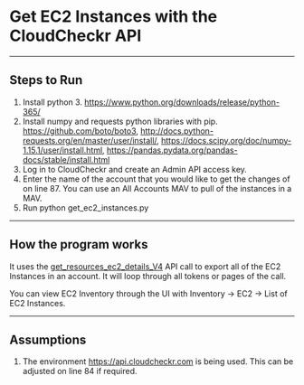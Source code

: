 # Get EC2 Instances with the CloudCheckr API

---

## Steps to Run


1. Install python 3. https://www.python.org/downloads/release/python-365/
2. Install numpy and requests python libraries with pip. https://github.com/boto/boto3, http://docs.python-requests.org/en/master/user/install/, https://docs.scipy.org/doc/numpy-1.15.1/user/install.html, https://pandas.pydata.org/pandas-docs/stable/install.html
3. Log in to CloudCheckr and create an Admin API access key.
4. Enter the name of the account that you would like to get the changes of on line 87. You can use an All Accounts MAV to pull of the instances in a MAV.
7. Run python get_ec2_instances.py <cloudcheckr-admin-api-key>

---

## How the program works

It uses the [get_resources_ec2_details_V4](https://support.cloudcheckr.com/cloudcheckr-api-userguide/api-reference-guide-inventory/#get_resources_ec2_details_V3) API call to export all of the EC2 Instances in an account. It will loop through all tokens or pages of the call.

You can view EC2 Inventory through the UI with Inventory -> EC2 -> List of EC2 Instances.

---

## Assumptions

1. The environment https://api.cloudcheckr.com is being used. This can be adjusted on line 84 if required.